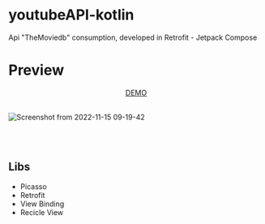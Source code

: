 
<div>

# youtubeAPI-kotlin

Api "TheMoviedb" consumption, developed in Retrofit - Jetpack Compose
<br>

# Preview
<div align="center">
<a href="https://www.youtube.com/watch?v=0ps-ROICS8Y&ab_channel=AdrianaLatorre">DEMO</a>
</div>
<br/>

![Screenshot from 2022-11-15 09-19-42](https://user-images.githubusercontent.com/101880897/201918966-b688d7d5-0716-4a81-86be-ec47cdbb73dc.png)


<br>
<br>

## Libs
-   Picasso
-   Retrofit
-   View Binding
-   Recicle View
